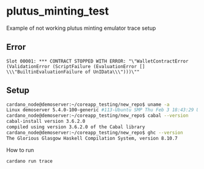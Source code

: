 # plutus_minting_test
Example of not working plutus minting emulator trace setup

## Error

```
Slot 00001: *** CONTRACT STOPPED WITH ERROR: "\"WalletContractError (ValidationError (ScriptFailure (EvaluationError [] \\\"BuiltinEvaluationFailure of UnIData\\\")))\""
```
## Setup

```bash
cardano_node@demoserver:~/coreapp_testing/new_repo$ uname -a
Linux demoserver 5.4.0-100-generic #113-Ubuntu SMP Thu Feb 3 18:43:29 UTC 2022 x86_64 x86_64 x86_64 GNU/Linux
cardano_node@demoserver:~/coreapp_testing/new_repo$ cabal --version
cabal-install version 3.6.2.0
compiled using version 3.6.2.0 of the Cabal library
cardano_node@demoserver:~/coreapp_testing/new_repo$ ghc --version
The Glorious Glasgow Haskell Compilation System, version 8.10.7
```

How to run
```
cardano run trace
```
